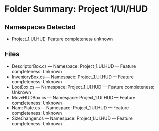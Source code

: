 # Folder Summary: Project 1/UI/HUD

## Namespaces Detected
- Project_1.UI.HUD: Feature completeness unknown

## Files
- DescriptorBox.cs — Namespace: Project_1.UI.HUD — Feature completeness: Unknown
- InventoryBox.cs — Namespace: Project_1.UI.HUD — Feature completeness: Unknown
- LootBox.cs — Namespace: Project_1.UI.HUD — Feature completeness: Unknown
- MoveHUDBox.cs — Namespace: Project_1.UI.HUD — Feature completeness: Unknown
- NamePlate.cs — Namespace: Project_1.UI.HUD — Feature completeness: Unknown
- SizeChanger.cs — Namespace: Project_1.UI.HUD — Feature completeness: Unknown
